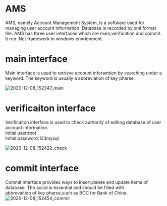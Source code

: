 # AMS
AMS, namely Account Management System, is a software used for managing user account information. Database is recorded by xml format file.
AMS has three user interfaces which are main,verification and commit. It run .Net framework in windows envrionment.
# main interface
Main interface is used to retrieve account inforamtion by searching under a keyword. The keyword is usually a abbreviation of key pharse.

![2020-12-08_152347_main](https://user-images.githubusercontent.com/7277881/101562245-026d5f80-3a02-11eb-94da-aac31bdc9965.jpg)
# verificaiton interface
Verificaiton interface is used to check authority of editing database of user account information.  
Initial user:root   
Initial password:123mysql

![2020-12-08_152422_check](https://user-images.githubusercontent.com/7277881/101562251-04cfb980-3a02-11eb-8c8c-3a471f421ed3.jpg)
# commit interface
Commit interface provides ways to insert,delete and update items of database. The accid is essential and should be filled with   
abbrevaition of key pharse,such as BOC for Bank of China.
![2020-12-08_152454_commit](https://user-images.githubusercontent.com/7277881/101562252-05685000-3a02-11eb-9693-e8766a366a7a.jpg)
